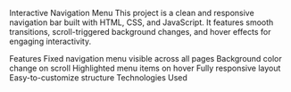 Interactive Navigation Menu
This project is a clean and responsive navigation bar built with HTML, CSS, and JavaScript. It features smooth transitions, scroll-triggered background changes, and hover effects for engaging interactivity.

Features
Fixed navigation menu visible across all pages
Background color change on scroll
Highlighted menu items on hover
Fully responsive layout
Easy-to-customize structure
Technologies Used
